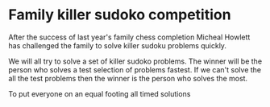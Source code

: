 Family killer sudoko competition
================================

After the success of last year's family chess completion Micheal Howlett has 
challenged the family to solve killer sudoku problems quickly.

We will all try to solve a set of killer sudoko problems. 
The winner will be the person who solves a test selection of problems fastest.
If we can't solve the all the test problems then the winner is the person who solves the most.

To put everyone on an equal footing all timed solutions

